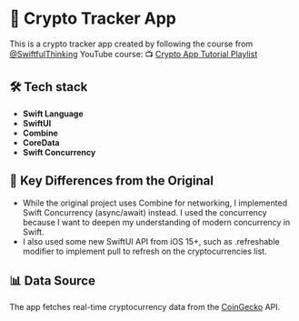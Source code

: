 # 🚀 Crypto Tracker App

This is a crypto tracker app created by following the course from [@SwiftfulThinking](https://www.youtube.com/@SwiftfulThinking) 
YouTube course: 📺 [Crypto App Tutorial Playlist](https://www.youtube.com/watch?v=TTYKL6CfbSs&list=PLwvDm4Vfkdphbc3bgy_LpLRQ9DDfFGcFu)

## 🛠 Tech stack
- **Swift Language**
- **SwiftUI**
- **Combine**
- **CoreData**
- **Swift Concurrency**

## 📌 Key Differences from the Original
- While the original project uses Combine for networking, I implemented Swift Concurrency (async/await) instead. I used the concurrency because I want to deepen my understanding of modern concurrency in Swift.
- I also used some new SwiftUI API from iOS 15+, such as .refreshable modifier to implement pull to refresh on the cryptocurrencies list.

## 📊 Data Source
The app fetches real-time cryptocurrency data from the [CoinGecko](https://www.coingecko.com/) API.
